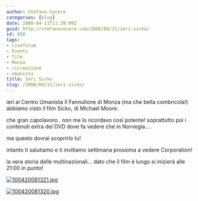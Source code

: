 ```yaml
---
author: Stefano Cecere
categories: [blog]
date: 2008-04-11T11:39:09Z
guid: http://stefanocecere.com/2008/04/11/ieri-sicko/
id: 850
tags:
- cineforum
- Events
- film
- Monza
- ricreazione
- umanista
title: Ieri Sicko
slug: /2008/04/11/ieri-sicko/
---
```


ieri al Centro Umanista Il Fannullone di Monza (ma che bella combricola!) abbiamo visto il film Sicko, di Michael Moore.
  
che gran capolavoro.. non me lo ricordavo così potente! soprattutto poi i contenuti extra del DVD dove fa vedere che in Norvegia….
  
ma questo dovrai scoprirlo tu!

intanto ti salutiamo e ti invitiamo settimana prossima a vedere Corporation!
  
la vera storia delle multinazionali… dato che il film è lungo si inizierà alle 21:00 in punto!

[![100420081321.jpg](http://stefanocecere.com/wp-content/uploads/sites/3/2008/04/100420081321.jpg)](http://www.flickr.com/photos/krur/2405434734/)

[![100420081320.jpg](http://stefanocecere.com/wp-content/uploads/sites/3/2008/04/100420081320.jpg)](http://www.flickr.com/photos/krur/2404605879/)
